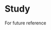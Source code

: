 # Study      
For future reference               
                  
         
                    
    
